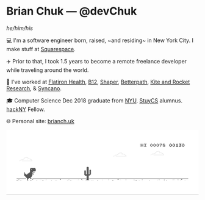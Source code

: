 # Brian Chuk — @devChuk
_he/him/his_

💻 I'm a software engineer born, raised, ~and residing~ in New York City. I make stuff at [Squarespace](http://squarespace.com/).

✈️ Prior to that, I took 1.5 years to become a remote freelance developer while traveling around the world.

💼 I've worked at [Flatiron Health](https://flatiron.com/), [B12](https://www.b12.io/), [Shaper](http://shapertools.com/), [Betterpath](http://www.betterpath.com/), [Kite and Rocket Research](http://kiteandrocket.com/), & [Syncano](http://syncano.io/).

🎓 Computer Science Dec 2018 graduate from [NYU](http://nyu.edu/). [StuyCS](https://www.stuycs.org/) alumnus. [hackNY](https://hackny.org/) Fellow.

🌐 Personal site: [brianch.uk](https://brianch.uk)


![Dino run gif](https://github.com/devchuk/devchuk/blob/master/dino.gif)

<!--
**devChuk/devChuk** is a ✨ _special_ ✨ repository because its `README.md` (this file) appears on your GitHub profile.

Here are some ideas to get you started:

- 🔭 I’m currently working on ...
- 🌱 I’m currently learning ...
- 👯 I’m looking to collaborate on ...
- 🤔 I’m looking for help with ...
- 💬 Ask me about ...
- 📫 How to reach me: ...
- 😄 Pronouns: ...
- ⚡ Fun fact: ...
-->
